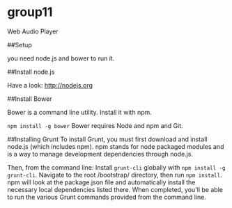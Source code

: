 # group11
Web Audio Player

##Setup

you need node.js and bower to run it.

##Install node.js

Have a look: http://nodejs.org


##Install Bower

Bower is a command line utility. Install it with npm.

`npm install -g bower`
Bower requires Node and npm and Git.


##Installing Grunt
To install Grunt, you must first download and install node.js (which includes npm). npm stands for node packaged modules and is a way to manage development dependencies through node.js.

Then, from the command line:
Install `grunt-cli` globally with `npm install -g grunt-cli`.
Navigate to the root /bootstrap/ directory, then run `npm install`. npm will look at the package.json file and automatically install the necessary local dependencies listed there.
When completed, you'll be able to run the various Grunt commands provided from the command line.